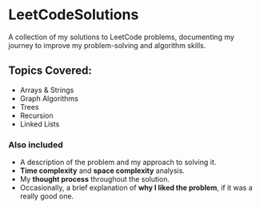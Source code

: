 # LeetCodeSolutions
A collection of my solutions to LeetCode problems, documenting my journey to improve my problem-solving and algorithm skills. 

## Topics Covered:
- Arrays & Strings
- Graph Algorithms
- Trees
- Recursion 
- Linked Lists
  
### Also included
- A description of the problem and my approach to solving it.
- **Time complexity** and **space complexity** analysis.
- My **thought process** throughout the solution.
- Occasionally, a brief explanation of **why I liked the problem**, if it was a really good one. 
